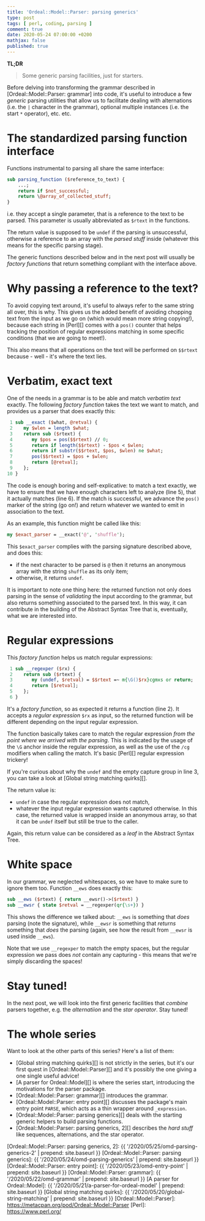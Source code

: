 ```yaml
---
title: 'Ordeal::Model::Parser: parsing generics'
type: post
tags: [ perl, coding, parsing ]
comment: true
date: 2020-05-24 07:00:00 +0200
mathjax: false
published: true
---
```


**TL;DR**

> Some generic parsing facilities, just for starters.

Before delving into transforming the grammar described in
[Ordeal::Model::Parser: grammar] into code, it's useful to introduce a
few *generic* parsing utilities that allow us to facilitate dealing with
alternations (i.e. the `|` character in the grammar), optional multiple
instances (i.e. the start `*` operator), etc. etc.

# The standardized parsing function interface

Functions instrumental to parsing all share the same interface:

```perl
sub parsing_function ($reference_to_text) {
    ...;
    return if $not_successful;
    return \@array_of_collected_stuff;
}
```

i.e. they accept a single parameter, that is a reference to the text to
be parsed. This parameter is usually abbreviated as `$rtext` in the
functions.

The return value is supposed to be `undef` if the parsing is
unsuccessful, otherwise a reference to an array with the *parsed stuff*
inside (whatever this means for the specific parsing stage).

The generic functions described below and in the next post will usually
be *factory functions* that return something compliant with the
interface above.

# Why passing a reference to the text?

To avoid copying text around, it's useful to always refer to the same
string all over, this is why. This gives us the added benefit of
avoiding chopping text from the input as we go on (which would mean more
string copying!), because each string in [Perl][] comes with a `pos()`
counter that helps tracking the position of regular expressions matching
in some specific conditions (that we are going to meet!).

This also means that all operations on the text will be performed on
`$$rtext` because - well - it's where the text lies.

# Verbatim, exact text

One of the needs in a grammar is to be able and match *verbatim text*
exactly. The following *factory function* takes the text we want to
match, and provides us a parser that does exactly this:

```perl
 1 sub __exact ($what, @retval) {
 2    my $wlen = length $what;
 3    return sub ($rtext) {
 4       my $pos = pos($$rtext) // 0;
 5       return if length($$rtext) - $pos < $wlen;
 6       return if substr($$rtext, $pos, $wlen) ne $what;
 7       pos($$rtext) = $pos + $wlen;
 8       return [@retval];
 9    };
10 }
```

The code is enough boring and self-explicative: to match a text exactly,
we have to ensure that we have enough characters left to analyze (line
5), that it actually matches (line 6). If the match is successful, we
advance the `pos()` marker of the string (go on!) and return whatever we
wanted to emit in association to the text.

As an example, this function might be called like this:

```perl
my $exact_parser = __exact('@', 'shuffle');
```

This `$exact_parser` complies with the parsing signature described
above, and does this:

- if the next character to be parsed is `@` then it returns an anonymous
  array with the string `shuffle` as its only item;
- otherwise, it returns `undef`.

It is important to note one thing here: the returned function not only
does parsing in the sense of *validating* the input according to the
grammar, but also returns something associated to the parsed text. In
this way, it can contribute in the building of the Abstract Syntax Tree
that is, eventually, what we are interested into.


# Regular expressions

This *factory function* helps us match regular expressions:

```perl
 1 sub __regexper ($rx) {
 2    return sub ($rtext) {
 3       my (undef, $retval) = $$rtext =~ m{\G()$rx}cgmxs or return;
 4       return [$retval];
 5    };
 6 }
```

It's a *factory function*, so as expected it returns a function (line
2). It accepts a *regular expression* `$rx` as input, so the returned
function will be different depending on the input regular expression.

The function basically takes care to match the regular expression *from
the point where we arrived with the parsing*. This is indicated by the
usage of the `\G` anchor inside the regular expression, as well as the
use of the `/cg` modifiers when calling the match. It's basic [Perl][]
regular expression trickery!

If you're curious about why the `undef` and the empty capture group in
line 3, you can take a look at [Global string matching quirks][].

The return value is:

- `undef` in case the regular expression does not match,
- whatever the input regular expression wants captured otherwise. In
  this case, the returned value is wrapped inside an anonymous array, so
  that it can be `undef` itself but still be true to the caller.

Again, this return value can be considered as a *leaf* in the Abstract
Syntax Tree.

# White space

In our grammar, we neglected whitespaces, so we have to make sure to
ignore them too. Function `__ews` does exactly this:

```perl
sub __ews ($rtext) { return __ewsr()->($rtext) }
sub __ewsr { state $retval = __regexper(qr{\s+}) }
```

This shows the difference we talked about: `__ews` is something that
*does* parsing (note the signature), while `__ewsr` is something that
*returns* something that *does* the parsing (again, see how the result
from `__ewsr` is used inside `__ews`).

Note that we use `__regexper` to match the empty spaces, but the regular
expression we pass does *not* contain any capturing - this means that
we're simply discarding the spaces!


# Stay tuned!

In the next post, we will look into the first generic facilities that
*combine* parsers together, e.g. the *alternatiion* and the *star
operator*. Stay tuned!


# The whole series

Want to look at the other parts of this series? Here's a list of them:

- [Global string matching quirks][] is not strictly in the series, but
  it's our first quest in [Ordeal::Model::Parser][] and it's possibly
  the one giving a one single useful advice!
- [A parser for Ordeal::Model][] is where the series start, introducing
  the motivations for the parser package.
- [Ordeal::Model::Parser: grammar][] introduces the grammar.
- [Ordeal::Model::Parser: entry point][] discusses the package's main
  entry point `PARSE`, which acts as a thin wrapper around
  `_expression`.
- [Ordeal::Model::Parser: parsing generics][] deals with the starting
  generic helpers to build parsing functions.
- [Ordeal::Model::Parser: parsing generics, 2][] describes the *hard
  stuff* like sequences, alternations, and the star operator.

[Ordeal::Model::Parser: parsing generics, 2]: {{ '/2020/05/25/omd-parsing-generics-2' | prepend: site.baseurl }}
[Ordeal::Model::Parser: parsing generics]: {{ '/2020/05/24/omd-parsing-generics' | prepend: site.baseurl }}
[Ordeal::Model::Parser: entry point]: {{ '/2020/05/23/omd-entry-point' | prepend: site.baseurl }}
[Ordeal::Model::Parser: grammar]: {{ '/2020/05/22/omd-grammar' | prepend: site.baseurl }}
[A parser for Ordeal::Model]: {{ '/2020/05/21/a-parser-for-ordeal-model' | prepend: site.baseurl }}
[Global string matching quirks]: {{ '/2020/05/20/global-string-matching' | prepend: site.baseurl }}
[Ordeal::Model::Parser]: https://metacpan.org/pod/Ordeal::Model::Parser
[Perl]: https://www.perl.org/
